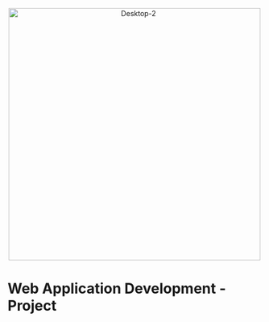 <p align="center">
<img width="500" alt="Desktop-2" src="https://github.com/janrainjer/web-application-development-project/assets/88389821/0f3378b0-9ff0-495f-9ccd-ba2231144988">
</p>

<p align="center"
<img width="500" alt="Desktop-3" src="https://github.com/janrainjer/web-application-development-project/assets/88389821/41c75b11-7c94-4c04-a011-7e9e70efccfe">
</p>




# Web Application Development - Project

